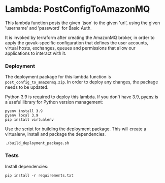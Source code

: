 # Lambda: PostConfigToAmazonMQ

This lambda function posts the given 'json' to the given 'url', using the given 'username' and 'password' for Basic Auth.

It is invoked by terraform after creating the AmazonMQ broker, in order to apply the govuk-specific configuration that
defines the user accounts, virtual hosts, exchanges, queues and permissions that allow our applications to interact with it.

### Deployment

The deployment package for this lambda function is `post_config_to_amazonmq.zip`.
In order to deploy any changes, the package needs to be updated.

Python 3.9 is required to deploy this lambda.
If you don't have 3.9, [pyenv](https://github.com/pyenv/pyenv) is a useful library for Python version management:

```
pyenv install 3.9
pyenv local 3.9
pip install virtualenv
```

Use the script for building the deployment package. This will create a virtualenv, install and package the dependencies.

```
./build_deployment_package.sh
```

### Tests

Install dependencies:

```
pip install -r requirements.txt
```

